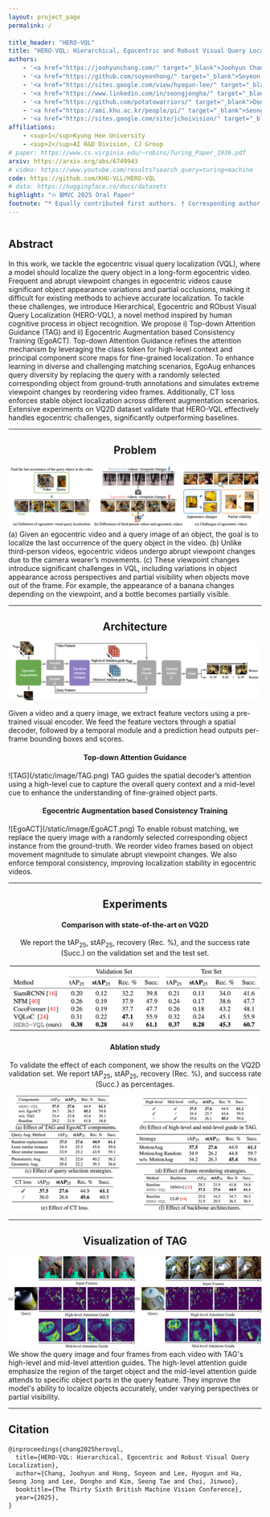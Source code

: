 ```yaml
---
layout: project_page
permalink: /

title_header: "HERO-VQL"
title: "HERO-VQL: Hierarchical, Egocentric and Robust Visual Query Localization"
authors:
    - '<a href="https://joohyunchang.com/" target="_blank">Joohyun Chang<sup>1*</sup></a>'
    - '<a href="https://github.com/soyeonhong/" target="_blank">Soyeon Hong<sup>1*</sup></a>'
    - '<a href="https://sites.google.com/view/hyogun-lee/" target="_blank">Hyogun Lee<sup>1*</sup></a>'
    - '<a href="https://www.linkedin.com/in/seongjongha/" target="_blank">Seong Jong Ha<sup>2</sup></a>'
    - '<a href="https://github.com/potatowarriors/" target="_blank">Dongho Lee<sup>2</sup></a>'
    - '<a href="https://ami.khu.ac.kr/people/pi/" target="_blank">Seong Tae Kim<sup>1†</sup></a>'
    - '<a href="https://sites.google.com/site/jchoivision/" target="_blank">Jinwoo Choi<sup>1†</sup></a>'
affiliations:
    - <sup>1</sup>Kyung Hee University
    - <sup>2</sup>AI R&D Division, CJ Group
# paper: https://www.cs.virginia.edu/~robins/Turing_Paper_1936.pdf
arxiv: https://arxiv.org/abs/6749943
# video: https://www.youtube.com/results?search_query=turing+machine
code: https://github.com/KHU-VLL/HERO-VQL
# data: https://huggingface.co/docs/datasets
highlight: "🔥 BMVC 2025 Oral Paper"
footnote: "* Equally contributed first authors. † Corresponding author."
---
```


<!-- Using HTML to center the abstract -->
<div class="columns is-centered has-text-centered">
    <div class="column is-four-fifths">
        <h2>Abstract</h2>
        <div class="content has-text-justified">
In this work, we tackle the egocentric visual query localization (VQL), where a model should localize the query object in a long-form egocentric video. Frequent and abrupt viewpoint changes in egocentric videos cause significant object appearance variations and partial occlusions, making it difficult for existing methods to achieve accurate localization. To tackle these challenges, we introduce Hierarchical, Egocentric and RObust Visual Query Localization (HERO-VQL), a novel method inspired by human cognitive process in object recognition. We propose i) Top-down Attention Guidance (TAG) and ii) Egocentric Augmentation based Consistency Training (EgoACT). Top-down Attention Guidance refines the attention mechanism by leveraging the class token for high-level context and principal component score maps for fine-grained localization. To enhance learning in diverse and challenging matching scenarios, EgoAug enhances query diversity by replacing the query with a randomly selected corresponding object from ground-truth annotations and simulates extreme viewpoint changes by reordering video frames. Additionally, CT loss enforces stable object localization across different augmentation scenarios. Extensive experiments on VQ2D dataset validate that HERO-VQL effectively handles egocentric challenges, significantly outperforming baselines.
        </div>
    </div>
</div>

---

<!-- > Note: This is an example of a Jekyll-based project website template: [Github link](https://github.com/shunzh/project_website).\
> The following content is generated by ChatGPT. The figure is manually added. -->


<!-- ## Architecture -->
<div align="center"><h2> Problem </h2></div>

![Teaser](/static/image/Teaser.png)
(a) Given an egocentric video and a query image of an object, the goal is to localize the last occurrence of the query object in the video. (b) Unlike third-person videos, egocentric videos undergo abrupt viewpoint changes due to the camera wearer’s movements. (c) These viewpoint changes introduce significant challenges in VQL, including variations in object appearance across perspectives and partial visibility when objects move out of the frame. For example, the appearance of a banana changes depending on the viewpoint, and a bottle becomes partially visible.
<hr>

<!-- ## Architecture -->
<div align="center"><h2> Architecture </h2></div>

![Overview](/static/image/Overview.png)
<!-- > <div align="center"><h4>Overview</h4></div> -->
Given a video and a query image, we extract feature vectors using a pre-trained visual encoder. We feed the feature vectors through a spatial decoder, followed by a temporal module and a prediction head outputs per-frame bounding boxes and scores.

<div align="center"><h4>Top-down Attention Guidance</h4></div>
![TAG](/static/image/TAG.png)
TAG guides the spatial decoder’s attention using a high-level cue to capture the overall query context and a mid-level cue to enhance the understanding of fine-grained object parts.

<div align="center"><h4>Egocentric Augmentation based Consistency Training</h4></div>
![EgoACT](/static/image/EgoACT.png)
To enable robust matching, we replace the query image with a randomly selected corresponding object instance from the ground-truth. We reorder video frames based on object movement magnitude to simulate abrupt viewpoint changes. We also enforce temporal consistency, improving localization stability in egocentric videos.

<hr>

<!-- ## Experiments -->
<div align="center"><h2> Experiments </h2></div>

<div align="center">
<h4>Comparison with state-of-the-art on VQ2D</h4>
We report the tAP<sub>25</sub>, stAP<sub>25</sub>, recovery (Rec. %), and the success rate (Succ.) on the validation set and the test set.
</div>

![SOTA](/static/image/sota.png)


<div align="center">
<h4>Ablation study</h4>
To validate the effect of each component, we show the results on the VQ2D validation set. We report tAP<sub>25</sub>, stAP<sub>25</sub>, recovery (Rec. %), and success rate (Succ.) as percentages. 
</div>

![Ablation Study](/static/image/ablation_study.png)

<hr>

<div align="center"><h2> Visualization of TAG </h2></div>

![TAG](/static/image/tag_main.jpg)
We show the query image and four frames from each video with TAG's high-level and mid-level attention guides. The high-level attention guide emphasize the region of the target object and the mid-level attention guide attends to specific object parts in the query feature. They improve the model's ability to localize objects accurately, under varying perspectives or partial visibility.


<hr>

## Citation
```
@inproceedings{chang2025herovql,
  title={HERO-VQL: Hierarchical, Egocentric and Robust Visual Query Localization},
  author={Chang, Joohyun and Hong, Soyeon and Lee, Hyogun and Ha, Seong Jong and Lee, Dongho and Kim, Seong Tae and Choi, Jinwoo},
  booktitle={The Thirty Sixth British Machine Vision Conference},
  year={2025},
}
```
